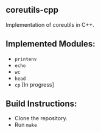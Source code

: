 ## coreutils-cpp

Implementation of coreutils in C++.

## Implemented Modules:
* ```printenv```
* ```echo```
* ```wc``` 
* ```head``` 
* ```cp``` [In progress]

## Build Instructions:
* Clone the repository.
* Run ```make```
